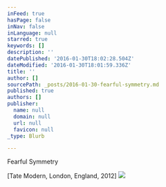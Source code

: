 ```yaml
---
inFeed: true
hasPage: false
inNav: false
inLanguage: null
starred: true
keywords: []
description: ''
datePublished: '2016-01-30T18:02:28.504Z'
dateModified: '2016-01-30T18:01:59.336Z'
title: ''
author: []
sourcePath: _posts/2016-01-30-fearful-symmetry.md
published: true
authors: []
publisher:
  name: null
  domain: null
  url: null
  favicon: null
_type: Blurb

---
```

Fearful Symmetry 

\[Tate Modern, London, England, 2012\]
![](https://the-grid-user-content.s3-us-west-2.amazonaws.com/3417ca9b-d3b0-4c31-9e87-d0cfe8fb9700.jpg)